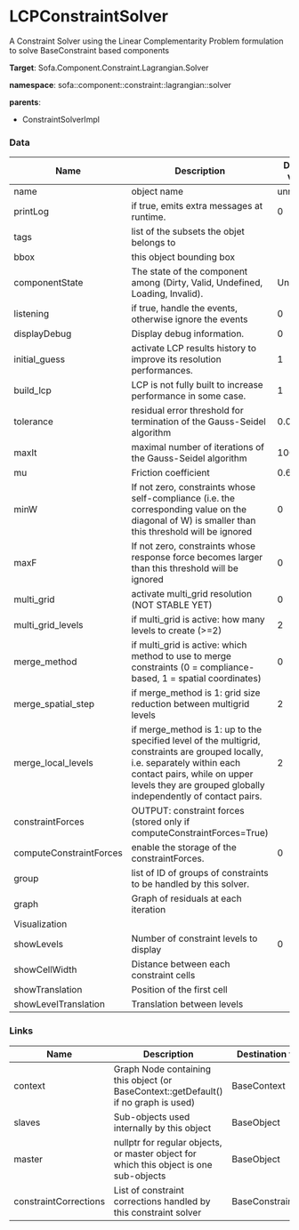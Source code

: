 <!-- generate_doc -->
# LCPConstraintSolver

A Constraint Solver using the Linear Complementarity Problem formulation to solve BaseConstraint based components


__Target__: Sofa.Component.Constraint.Lagrangian.Solver

__namespace__: sofa::component::constraint::lagrangian::solver

__parents__:

- ConstraintSolverImpl

### Data

<table>
    <thead>
        <tr>
            <th>Name</th>
            <th>Description</th>
            <th>Default value</th>
        </tr>
    </thead>
    <tbody>
	<tr>
		<td>name</td>
		<td>
object name
		</td>
		<td>unnamed</td>
	</tr>
	<tr>
		<td>printLog</td>
		<td>
if true, emits extra messages at runtime.
		</td>
		<td>0</td>
	</tr>
	<tr>
		<td>tags</td>
		<td>
list of the subsets the objet belongs to
		</td>
		<td></td>
	</tr>
	<tr>
		<td>bbox</td>
		<td>
this object bounding box
		</td>
		<td></td>
	</tr>
	<tr>
		<td>componentState</td>
		<td>
The state of the component among (Dirty, Valid, Undefined, Loading, Invalid).
		</td>
		<td>Undefined</td>
	</tr>
	<tr>
		<td>listening</td>
		<td>
if true, handle the events, otherwise ignore the events
		</td>
		<td>0</td>
	</tr>
	<tr>
		<td>displayDebug</td>
		<td>
Display debug information.
		</td>
		<td>0</td>
	</tr>
	<tr>
		<td>initial_guess</td>
		<td>
activate LCP results history to improve its resolution performances.
		</td>
		<td>1</td>
	</tr>
	<tr>
		<td>build_lcp</td>
		<td>
LCP is not fully built to increase performance in some case.
		</td>
		<td>1</td>
	</tr>
	<tr>
		<td>tolerance</td>
		<td>
residual error threshold for termination of the Gauss-Seidel algorithm
		</td>
		<td>0.001</td>
	</tr>
	<tr>
		<td>maxIt</td>
		<td>
maximal number of iterations of the Gauss-Seidel algorithm
		</td>
		<td>1000</td>
	</tr>
	<tr>
		<td>mu</td>
		<td>
Friction coefficient
		</td>
		<td>0.6</td>
	</tr>
	<tr>
		<td>minW</td>
		<td>
If not zero, constraints whose self-compliance (i.e. the corresponding value on the diagonal of W) is smaller than this threshold will be ignored
		</td>
		<td>0</td>
	</tr>
	<tr>
		<td>maxF</td>
		<td>
If not zero, constraints whose response force becomes larger than this threshold will be ignored
		</td>
		<td>0</td>
	</tr>
	<tr>
		<td>multi_grid</td>
		<td>
activate multi_grid resolution (NOT STABLE YET)
		</td>
		<td>0</td>
	</tr>
	<tr>
		<td>multi_grid_levels</td>
		<td>
if multi_grid is active: how many levels to create (>=2)
		</td>
		<td>2</td>
	</tr>
	<tr>
		<td>merge_method</td>
		<td>
if multi_grid is active: which method to use to merge constraints (0 = compliance-based, 1 = spatial coordinates)
		</td>
		<td>0</td>
	</tr>
	<tr>
		<td>merge_spatial_step</td>
		<td>
if merge_method is 1: grid size reduction between multigrid levels
		</td>
		<td>2</td>
	</tr>
	<tr>
		<td>merge_local_levels</td>
		<td>
if merge_method is 1: up to the specified level of the multigrid, constraints are grouped locally, i.e. separately within each contact pairs, while on upper levels they are grouped globally independently of contact pairs.
		</td>
		<td>2</td>
	</tr>
	<tr>
		<td>constraintForces</td>
		<td>
OUTPUT: constraint forces (stored only if computeConstraintForces=True)
		</td>
		<td></td>
	</tr>
	<tr>
		<td>computeConstraintForces</td>
		<td>
enable the storage of the constraintForces.
		</td>
		<td>0</td>
	</tr>
	<tr>
		<td>group</td>
		<td>
list of ID of groups of constraints to be handled by this solver.
		</td>
		<td></td>
	</tr>
	<tr>
		<td>graph</td>
		<td>
Graph of residuals at each iteration
		</td>
		<td></td>
	</tr>
	<tr>
		<td colspan="3">Visualization</td>
	</tr>
	<tr>
		<td>showLevels</td>
		<td>
Number of constraint levels to display
		</td>
		<td>0</td>
	</tr>
	<tr>
		<td>showCellWidth</td>
		<td>
Distance between each constraint cells
		</td>
		<td></td>
	</tr>
	<tr>
		<td>showTranslation</td>
		<td>
Position of the first cell
		</td>
		<td></td>
	</tr>
	<tr>
		<td>showLevelTranslation</td>
		<td>
Translation between levels
		</td>
		<td></td>
	</tr>

</tbody>
</table>

### Links


| Name | Description | Destination type name |
| ---- | ----------- | --------------------- |
|context|Graph Node containing this object (or BaseContext::getDefault() if no graph is used)|BaseContext|
|slaves|Sub-objects used internally by this object|BaseObject|
|master|nullptr for regular objects, or master object for which this object is one sub-objects|BaseObject|
|constraintCorrections|List of constraint corrections handled by this constraint solver|BaseConstraintCorrection|

